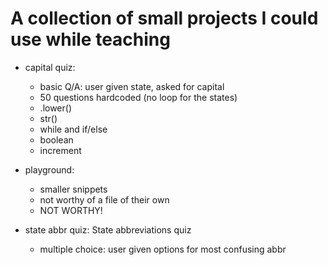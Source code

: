 #  A collection of small projects I could use while teaching

* capital quiz:
    - basic Q/A: user given state, asked for capital
    - 50 questions hardcoded (no loop for the states)
    - .lower()
    - str()
    - while and if/else
    - boolean
    - increment

* playground: 
    - smaller snippets
    - not worthy of a file of their own
    - NOT WORTHY!

* state abbr quiz: State abbreviations quiz
    - multiple choice: user given options for most confusing abbr
    
